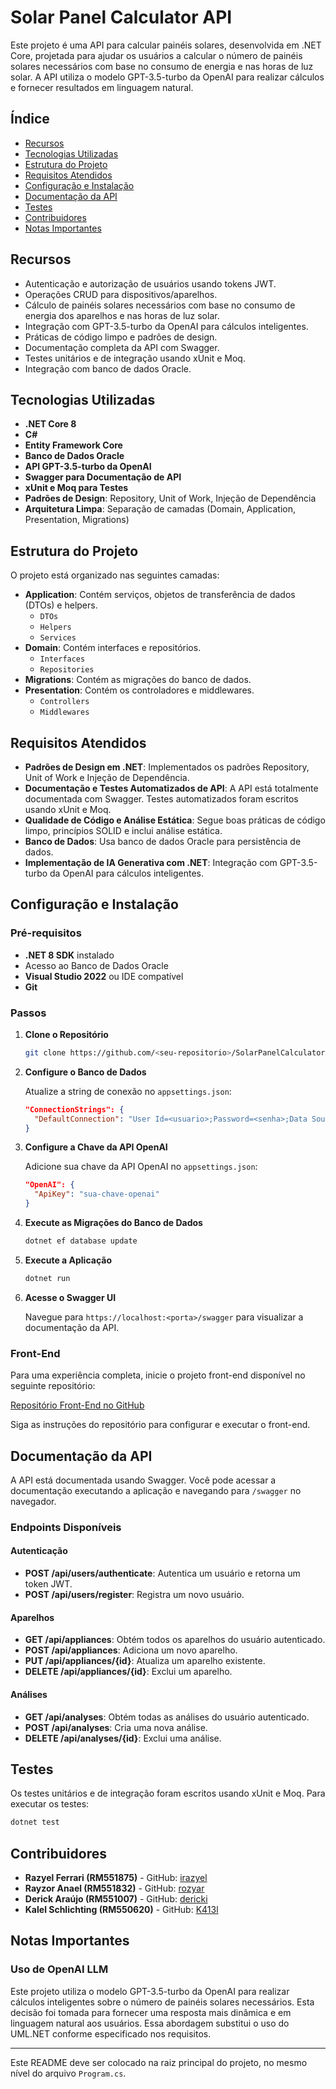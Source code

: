 
# Solar Panel Calculator API

Este projeto é uma API para calcular painéis solares, desenvolvida em .NET Core, projetada para ajudar os usuários a calcular o número de painéis solares necessários com base no consumo de energia e nas horas de luz solar. A API utiliza o modelo GPT-3.5-turbo da OpenAI para realizar cálculos e fornecer resultados em linguagem natural.

## **Índice**

- [Recursos](#recursos)
- [Tecnologias Utilizadas](#tecnologias-utilizadas)
- [Estrutura do Projeto](#estrutura-do-projeto)
- [Requisitos Atendidos](#requisitos-atendidos)
- [Configuração e Instalação](#configuração-e-instalação)
- [Documentação da API](#documentação-da-api)
- [Testes](#testes)
- [Contribuidores](#contribuidores)
- [Notas Importantes](#notas-importantes)

## **Recursos**

- Autenticação e autorização de usuários usando tokens JWT.
- Operações CRUD para dispositivos/aparelhos.
- Cálculo de painéis solares necessários com base no consumo de energia dos aparelhos e nas horas de luz solar.
- Integração com GPT-3.5-turbo da OpenAI para cálculos inteligentes.
- Práticas de código limpo e padrões de design.
- Documentação completa da API com Swagger.
- Testes unitários e de integração usando xUnit e Moq.
- Integração com banco de dados Oracle.

## **Tecnologias Utilizadas**

- **.NET Core 8**
- **C#**
- **Entity Framework Core**
- **Banco de Dados Oracle**
- **API GPT-3.5-turbo da OpenAI**
- **Swagger para Documentação de API**
- **xUnit e Moq para Testes**
- **Padrões de Design**: Repository, Unit of Work, Injeção de Dependência
- **Arquitetura Limpa**: Separação de camadas (Domain, Application, Presentation, Migrations)

## **Estrutura do Projeto**

O projeto está organizado nas seguintes camadas:

- **Application**: Contém serviços, objetos de transferência de dados (DTOs) e helpers.
  - `DTOs`
  - `Helpers`
  - `Services`
- **Domain**: Contém interfaces e repositórios.
  - `Interfaces`
  - `Repositories`
- **Migrations**: Contém as migrações do banco de dados.
- **Presentation**: Contém os controladores e middlewares.
  - `Controllers`
  - `Middlewares`

## **Requisitos Atendidos**

- **Padrões de Design em .NET**: Implementados os padrões Repository, Unit of Work e Injeção de Dependência.
- **Documentação e Testes Automatizados de API**: A API está totalmente documentada com Swagger. Testes automatizados foram escritos usando xUnit e Moq.
- **Qualidade de Código e Análise Estática**: Segue boas práticas de código limpo, princípios SOLID e inclui análise estática.
- **Banco de Dados**: Usa banco de dados Oracle para persistência de dados.
- **Implementação de IA Generativa com .NET**: Integração com GPT-3.5-turbo da OpenAI para cálculos inteligentes.

## **Configuração e Instalação**

### **Pré-requisitos**

- **.NET 8 SDK** instalado
- Acesso ao Banco de Dados Oracle
- **Visual Studio 2022** ou IDE compatível
- **Git**

### **Passos**

1. **Clone o Repositório**

   ```bash
   git clone https://github.com/<seu-repositorio>/SolarPanelCalculatorApi.git
   ```

2. **Configure o Banco de Dados**

   Atualize a string de conexão no `appsettings.json`:

   ```json
   "ConnectionStrings": {
     "DefaultConnection": "User Id=<usuario>;Password=<senha>;Data Source=<data_source>"
   }
   ```

3. **Configure a Chave da API OpenAI**

   Adicione sua chave da API OpenAI no `appsettings.json`:

   ```json
   "OpenAI": {
     "ApiKey": "sua-chave-openai"
   }
   ```

4. **Execute as Migrações do Banco de Dados**

   ```bash
   dotnet ef database update
   ```

5. **Execute a Aplicação**

   ```bash
   dotnet run
   ```

6. **Acesse o Swagger UI**

   Navegue para `https://localhost:<porta>/swagger` para visualizar a documentação da API.

### **Front-End**

Para uma experiência completa, inicie o projeto front-end disponível no seguinte repositório:

[Repositório Front-End no GitHub](https://github.com/rozyar/Mobile-Global-Solution)

Siga as instruções do repositório para configurar e executar o front-end.

## **Documentação da API**

A API está documentada usando Swagger. Você pode acessar a documentação executando a aplicação e navegando para `/swagger` no navegador.

### **Endpoints Disponíveis**

#### **Autenticação**

- **POST /api/users/authenticate**: Autentica um usuário e retorna um token JWT.
- **POST /api/users/register**: Registra um novo usuário.

#### **Aparelhos**

- **GET /api/appliances**: Obtém todos os aparelhos do usuário autenticado.
- **POST /api/appliances**: Adiciona um novo aparelho.
- **PUT /api/appliances/{id}**: Atualiza um aparelho existente.
- **DELETE /api/appliances/{id}**: Exclui um aparelho.

#### **Análises**

- **GET /api/analyses**: Obtém todas as análises do usuário autenticado.
- **POST /api/analyses**: Cria uma nova análise.
- **DELETE /api/analyses/{id}**: Exclui uma análise.

## **Testes**

Os testes unitários e de integração foram escritos usando xUnit e Moq. Para executar os testes:

```bash
dotnet test
```

## **Contribuidores**

- **Razyel Ferrari (RM551875)** - GitHub: [irazyel](https://github.com/irazyel)
- **Rayzor Anael (RM551832)** - GitHub: [rozyar](https://github.com/rozyar)
- **Derick Araújo (RM551007)** - GitHub: [dericki](https://github.com/dericki)
- **Kalel Schlichting (RM550620)** - GitHub: [K413l](https://github.com/K413l)

## **Notas Importantes**

### **Uso de OpenAI LLM**

Este projeto utiliza o modelo GPT-3.5-turbo da OpenAI para realizar cálculos inteligentes sobre o número de painéis solares necessários. Esta decisão foi tomada para fornecer uma resposta mais dinâmica e em linguagem natural aos usuários. Essa abordagem substitui o uso do UML.NET conforme especificado nos requisitos.

---

Este README deve ser colocado na raiz principal do projeto, no mesmo nível do arquivo `Program.cs`.
